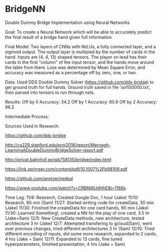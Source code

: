 # BridgeNN
Double Dummy Bridge Implementation using Neural Networks

Goal: 
To create a Neural Network which will be able to accurately predict the final result of a bridge hand given full information.

Final Model: 
Two layers of CNNs with ReLUs, a fully connected layer, and a sigmoid output. The output layer is multipied by the number of cards in the hand.
Inputs are (4, 4, 13) shaped tensors. The player on lead has their cards in the first "column" of the input tensor, and the hands move around the table from there.
Loss was determined by Mean Square Error, and accuracy was measured as a percentage off by zero, one, or two.

Data:
Used DDS Double Dummy Solver (https://github.com/dds-bridge) to get ground truth for full hands. Ground truth saved in file 'sol100000.txt', then parsed into tensors to run through nets. 

Results:
Off by 0 Accuracy: 34.2
Off by 1 Accuracy: 80.6
Off by 2 Accuracy: 96.2

Intermediate Process:


Sources Used in Research: 

https://github.com/dds-bridge

http://cs229.stanford.edu/proj2016/report/Mernagh-LearningADoubleDummyBridgeSolver-report.pdf

http://privat.bahnhof.se/wb758135/bridge/index.html

https://link.springer.com/content/pdf/10.1007%2Fb98109.pdf

https://github.com/anntzer/redeal

https://www.youtube.com/watch?v=CRBNI8UdHhE&t=1168s


Time Log:
11/8: Research, Created Google Doc, 1 hour (Jake)
11/10: Research, 90 min (Sam)
11/27: Started writing code for createData, 30 min (Jake)
11/30: Finished the createData for one card hands, 90 min (Jake)
11/30: Learned Something!, created a NN for the play of one card, 3.5 hr (Jake+Sam)
12/5: New CreateData methods, new architecture, tested architecture 3 hr (Jake)
12/7: Attempted transfering to gcloud(Sam), went over previous changes, tried different architectures 3 hr (Sam)
12/10: Tried different encoding of inputs, did some more research, expanded to 2 cards, 4 hrs (Jake + Sam)
12/11: Expanded to 13 cards, fine tuned hyperparameters, finished presentation, 4 hrs (Jake + Sam)
